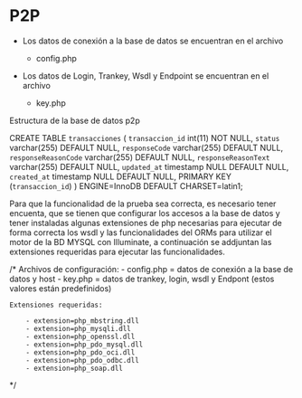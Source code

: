 # P2P

- Los datos de conexión a la base de datos se encuentran en el archivo
  - config.php

- Los datos de Login, Trankey, Wsdl y Endpoint se encuentran en el archivo
  - key.php
  

Estructura de la base de datos p2p

CREATE TABLE `transacciones` (
  `transaccion_id` int(11) NOT NULL,
  `status` varchar(255) DEFAULT NULL,
  `responseCode` varchar(255) DEFAULT NULL,
  `responseReasonCode` varchar(255) DEFAULT NULL,
  `responseReasonText` varchar(255) DEFAULT NULL,
  `updated_at` timestamp NULL DEFAULT NULL,
  `created_at` timestamp NULL DEFAULT NULL,
  PRIMARY KEY (`transaccion_id`)
) ENGINE=InnoDB DEFAULT CHARSET=latin1;


Para que la funcionalidad de la prueba sea correcta, es necesario tener encuenta, que se tienen que configurar los accesos a la base de datos 
y tener instaladas algunas extensiones de php necesarias para ejecutar de forma correcta los wsdl 
y las funcionalidades del ORMs para utilizar el motor de la BD MYSQL con Illuminate, a continuación se addjuntan las extensiones requeridas para 
ejecutar las funcionalidades.


/*
    Archivos de configuración:
        - config.php   = datos de conexión a la base de datos y host
        - key.php  =  datos de trankey, login, wsdl y Endpont (estos valores están predefinidos)


    Extensiones requeridas:

        - extension=php_mbstring.dll
        - extension=php_mysqli.dll
        - extension=php_openssl.dll
        - extension=php_pdo_mysql.dll
        - extension=php_pdo_oci.dll
        - extension=php_pdo_odbc.dll
        - extension=php_soap.dll
*/
